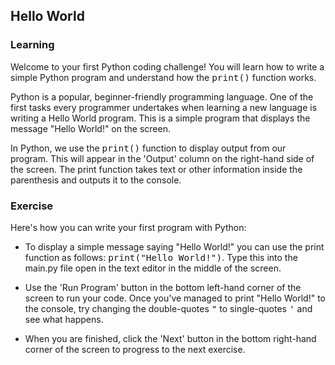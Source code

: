 <style>
code, pre {
  font-size: 0.9rem;
}
</style>

## Hello World

### Learning
Welcome to your first Python coding challenge! You will learn how to write a simple Python program and understand how the ```print()``` function works.

Python is a popular, beginner-friendly programming language. One of the first tasks every programmer undertakes when learning a new language is writing a Hello World program. This is a simple program that displays the message "Hello World!" on the screen.

In Python, we use the ```print()``` function to display output from our program. This will appear in the 'Output' column on the right-hand side of the screen. The print function takes text or other information inside the parenthesis and outputs it to the console.

### Exercise
Here's how you can write your first program with Python:

- To display a simple message saying "Hello World!" you can use the print function as follows: ```print("Hello World!")```. Type this into the main.py file open in the text editor in the middle of the screen.

- Use the 'Run Program' button in the bottom left-hand corner of the screen to run your code. Once you've managed to print "Hello World!" to the console, try changing the double-quotes ```"``` to single-quotes ```'``` and see what happens.

- When you are finished, click the 'Next' button in the bottom right-hand corner of the screen to progress to the next exercise.
